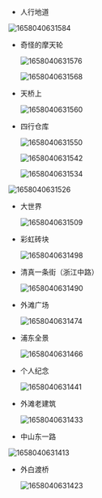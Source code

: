- 人行地道

![1658040631584](外滩.assets/1658040631584.jpg)

- 奇怪的摩天轮

  ![1658040631576](外滩.assets/1658040631576.jpg)

  ![1658040631568](外滩.assets/1658040631568.jpg)

- 天桥上

  ![1658040631560](外滩.assets/1658040631560.jpg)

- 四行仓库

  ![1658040631550](外滩.assets/1658040631550.jpg)

  ![1658040631542](外滩.assets/1658040631542.jpg)

  ![1658040631534](外滩.assets/1658040631534.jpg)

![1658040631526](外滩.assets/1658040631526.jpg)

- 大世界

  ![1658040631509](外滩.assets/1658040631509.jpg)

- 彩虹砖块

  ![1658040631498](外滩.assets/1658040631498.jpg)

- 清真一条街（浙江中路）

  ![1658040631490](外滩.assets/1658040631490.jpg)

- 外滩广场

  ![1658040631474](外滩.assets/1658040631474.jpg)

- 浦东全景

  ![1658040631466](外滩.assets/1658040631466.jpg)

- 个人纪念

  ![1658040631441](外滩.assets/1658040631441.jpg)

- 外滩老建筑

  ![1658040631433](外滩.assets/1658040631433.jpg)

- 中山东一路

![1658040631413](外滩.assets/1658040631413.jpg)

- 外白渡桥

  ![1658040631423](外滩.assets/1658040631423.jpg)